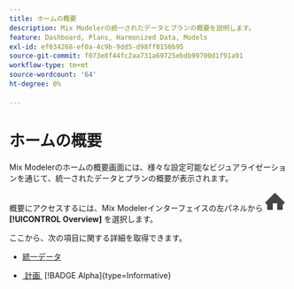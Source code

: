 ```yaml
---
title: ホームの概要
description: Mix Modelerの統一されたデータとプランの概要を説明します。
feature: Dashboard, Plans, Harmonized Data, Models
exl-id: ef034268-ef0a-4c9b-9dd5-d98ff8150b95
source-git-commit: f073e8f44fc2aa731a69725ebdb99700d1f91a91
workflow-type: tm+mt
source-wordcount: '64'
ht-degree: 0%

---
```


# ホームの概要


Mix Modelerのホームの概要画面には、様々な設定可能なビジュアライゼーションを通じて、統一されたデータとプランの概要が表示されます。

概要にアクセスするには、Mix Modelerインターフェイスの左パネルから ![Home](/help/assets/icons/Home.svg) **[!UICONTROL Overview]** を選択します。

ここから、次の項目に関する詳細を取得できます。

* [統一データ](harmonized-data.md)

* [&#x200B; 計画 &#x200B;](plans.md) [!BADGE Alpha]{type=Informative}
